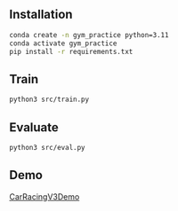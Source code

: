 ## Installation

```bash
conda create -n gym_practice python=3.11
conda activate gym_practice
pip install -r requirements.txt
```

## Train 

```bash
python3 src/train.py
```

## Evaluate

```bash
python3 src/eval.py
```

## Demo
[CarRacingV3Demo](https://github.com/user-attachments/assets/742933df-e748-4c3e-a2b6-a03c3adef26d)
